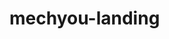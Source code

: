 # mechyou-landing
<!DOCTYPE html>
<html lang="es">
<head>
    <meta charset="UTF-8">
    <meta name="viewport" content="width=device-width, initial-scale=1.0">
    <title>MechYou - Precios justos para tu auto</title>
    <!-- Bootstrap CSS -->
    <link href="https://cdn.jsdelivr.net/npm/bootstrap@5.3.0/dist/css/bootstrap.min.css" rel="stylesheet">
    <!-- Font Awesome (iconos) -->
    <link rel="stylesheet" href="https://cdnjs.cloudflare.com/ajax/libs/font-awesome/6.4.0/css/all.min.css">
    <style>
        :root {
            --color-primary: #650404; /* Azul oscuro más profesional */
            --color-secondary: #e41917; /* Rojo vibrante pero sobrio */
            --color-light: #F8F9FA; /* Fondo claro */
        }
        
        body {
            font-family: 'Segoe UI', Tahoma, Geneva, Verdana, sans-serif;
            background-color: var(--color-light);
        }
        
        .bg-primary-custom {
            background-color: var(--color-primary);
        }
        
        .btn-warning-custom {
            background-color: var(--color-secondary);
            border: none;
            transition: all 0.3s ease;
        }
        
        .btn-warning-custom:hover {
            background-color: #C0392B;
            transform: translateY(-2px);
            box-shadow: 0 4px 8px rgba(0,0,0,0.1);
        }
        
        .section-padding {
            padding: 5rem 0;
        }
        
        .testimonial-card {
            border: none;
            border-radius: 10px;
            overflow: hidden;
            transition: transform 0.3s ease;
            box-shadow: 0 5px 15px rgba(0,0,0,0.05);
        }
        
        .testimonial-card:hover {
            transform: translateY(-5px);
            box-shadow: 0 8px 25px rgba(0,0,0,0.1);
        }
        
        .benefit-icon {
            font-size: 2.5rem;
            margin-bottom: 1rem;
            color: var(--color-secondary);
        }
        
        .benefit-card {
            border: none;
            background: white;
            border-radius: 10px;
            padding: 2rem;
            height: 100%;
            box-shadow: 0 5px 15px rgba(0,0,0,0.05);
            transition: all 0.3s ease;
        }
        
        .benefit-card:hover {
            transform: translateY(-5px);
            box-shadow: 0 8px 25px rgba(0,0,0,0.1);
        }
        
        .video-container {
            border-radius: 10px;
            overflow: hidden;
            box-shadow: 0 10px 30px rgba(0,0,0,0.15);
        }
        
        .hero-title {
            font-weight: 700;
            letter-spacing: -0.5px;
        }
        
        .section-title {
            position: relative;
            margin-bottom: 3rem;
            font-weight: 700;
        }
        
        .section-title:after {
            content: '';
            display: block;
            width: 50px;
            height: 3px;
            background: var(--color-secondary);
            margin: 10px auto 0;
        }
    </style>
</head>
<body>
    <!-- Navbar -->
    <nav class="navbar navbar-expand-lg navbar-dark bg-primary-custom py-3">
        <div class="container">
            <a class="navbar-brand d-flex align-items-center" href="#">
                <img src="LogoPistonStartupDefinitivo.png" alt="MechYou" height="60" class="me-2">
                <span class="fw-bold">MechYou</span>
            </a>
            <button class="navbar-toggler" type="button" data-bs-toggle="collapse" data-bs-target="#navbarNav">
                <span class="navbar-toggler-icon"></span>
            </button>
            <div class="collapse navbar-collapse" id="navbarNav">
                <ul class="navbar-nav ms-auto">
                    <li class="nav-item mx-2">
                        <a class="nav-link" href="#como-funciona">¿Cómo funciona?</a>
                    </li>
                    <li class="nav-item mx-2">
                        <a class="nav-link" href="#beneficios">Beneficios</a>
                    </li>
                    <li class="nav-item mx-2">
                        <a class="nav-link" href="#testimonios">Testimonios</a>
                    </li>
                </ul>
            </div>
        </div>
    </nav>

    <!-- Hero Section -->
    <section class="bg-primary-custom text-white py-5 section-padding">
        <div class="container py-5 text-center">
            <div class="row justify-content-center">
                <div class="col-lg-8">
                    <h1 class="hero-title display-4 mb-4">¿Cansado de pagar de más por reparaciones?</h1>
                    <p class="lead my-4">MechYou te muestra el precio <span class="fw-bold">JUSTO</span> con IA. ¡Sé el primero en probarlo!</p>
                    
                    <div class="mt-5">
                        <form id="emailForm" class="row g-3 justify-content-center">
                            <div class="col-md-8">
                                <div class="input-group">
                                    <input type="email" class="form-control form-control-lg" id="userEmail" placeholder="Tu email" required>
                                    <button type="submit" class="btn btn-warning-custom btn-lg px-4">¡Avísame!</button>
                                </div>
                                <small class="text-white-50 mt-2 d-block">Únete a la lista de espera para acceso prioritario</small>
                            </div>
                        </form>
                    </div>
                </div>
            </div>
        </div>
    </section>

    <!-- Beneficios -->
    <section id="beneficios" class="py-5 section-padding bg-white">
        <div class="container py-5">
            <h2 class="text-center mb-5 section-title">Beneficios MechYou</h2>
            <div class="row g-4">
                <div class="col-md-4 text-center">
                    <div class="benefit-card">
                        <div class="benefit-icon">
                            <i class="fas fa-robot"></i>
                        </div>
                        <h3>Diagnóstico con IA</h3>
                        <p>Precios basados en datos reales de miles de talleres verificados.</p>
                    </div>
                </div>
                <div class="col-md-4 text-center">
                    <div class="benefit-card">
                        <div class="benefit-icon">
                            <i class="fas fa-user-shield"></i>
                        </div>
                        <h3>Mecánicos Certificados</h3>
                        <p>Solo trabajamos con profesionales avalados por nuestras verificaciones.</p>
                    </div>
                </div>
                <div class="col-md-4 text-center">
                    <div class="benefit-card">
                        <div class="benefit-icon">
                            <i class="fas fa-piggy-bank"></i>
                        </div>
                        <h3>Ahorra hasta 40%</h3>
                        <p>Compara precios y elige la mejor opción para tu bolsillo.</p>
                    </div>
                </div>
            </div>
        </div>
    </section>

    <!-- Testimonios -->
    <section id="testimonios" class="py-5 bg-light section-padding">
        <div class="container py-5">
            <h2 class="text-center mb-5 section-title">Lo que dicen nuestros usuarios</h2>
            
            <!-- Primera fila de testimonios -->
            <div class="row g-4 mb-4">
                <!-- Testimonio 1 -->
                <div class="col-md-6">
                    <div class="testimonial-card p-4 bg-white">
                        <p class="fst-italic mb-4">"Gracias a esta plataforma, por fin me cobraron lo correcto por la reparación de mi Renault Megane."</p>
                        <div class="d-flex align-items-center">
                            <img src="ImagenSeñora.png" alt="Usuario" class="rounded-circle me-3" width="80" height="80">
                            <div>
                                <h6 class="mb-0">Dianet M.</h6>
                                <small class="text-muted">Cúcuta, Norte de Santander, Colombia</small>
                            </div>
                        </div>
                    </div>
                </div>
                
                <!-- Testimonio 2 -->
                <div class="col-md-6">
                    <div class="testimonial-card p-4 bg-white">
                        <p class="fst-italic mb-4">"Muy buen servicio. Los mantenimientos de mi Chrysler 300 salieron más baratos de lo que esperaba."</p>
                        <div class="d-flex align-items-center">
                            <img src="ImagenSeñor.png" alt="Usuario" class="rounded-circle me-3" width="80" height="80">
                            <div>
                                <h6 class="mb-0">Jorge M.</h6>
                                <small class="text-muted">San Cristóbal, Táchira, Venezuela</small>
                            </div>
                        </div>
                    </div>
                </div>
            </div>
            
            <!-- Segunda fila de testimonios -->
            <div class="row g-4">
                <!-- Testimonio 3 -->
                <div class="col-md-6">
                    <div class="testimonial-card p-4 bg-white">
                        <p class="fst-italic mb-4">"La IA predijo exactamente lo que necesitaba mi Nissan Sentra!!! ¡Increíblemente preciso y me ahorré tiempo y dinero!"</p>
                        <div class="d-flex align-items-center">
                            <img src="ImagenUsuaria.png" alt="Usuario" class="rounded-circle me-3" width="80" height="80">
                            <div>
                                <h6 class="mb-0">Angela E.</h6>
                                <small class="text-muted">Medellin, Antioquia, Colombia</small>
                            </div>
                        </div>
                    </div>
                </div>
                
                <!-- Testimonio 4 -->
                <div class="col-md-6">
                    <div class="testimonial-card p-4 bg-white">
                        <p class="fst-italic mb-4">"Como dueño de taller Especializado, MechYou me ha ayudado a conseguir más clientes sin costos de publicidad adicionales."</p>
                        <div class="d-flex align-items-center">
                            <img src="ImagenMecanico.png" alt="Usuario" class="rounded-circle me-3" width="80" height="80">
                            <div>
                                <h6 class="mb-0">Santiago M.</h6>
                                <small class="text-muted">Medellin, Antioquia, Colombia</small>
                            </div>
                        </div>
                    </div>
                </div>
            </div>
        </div>
    </section>

    <!-- Video Section -->
    <section id="como-funciona" class="py-5 bg-white section-padding">
        <div class="container py-5">
            <div class="row align-items-center">
                <div class="col-lg-6 mb-5 mb-lg-0">
                    <h2 class="mb-4 section-title">Así funciona MechYou</h2>
                    <p class="lead">Nuestra plataforma revoluciona el cuidado de tu vehículo:</p>
                    <ul class="list-unstyled">
                        <li class="mb-3"><i class="fas fa-check-circle text-success me-2"></i> Ingresa los datos de tu vehículo en nuestro formulario inteligente</li>
                        <li class="mb-3"><i class="fas fa-check-circle text-success me-2"></i> Nuestra IA analiza miles de datos para darte precios justos</li>
                        <li class="mb-3"><i class="fas fa-check-circle text-success me-2"></i> Compara talleres certificados cerca de ti</li>
                        <li class="mb-3"><i class="fas fa-check-circle text-success me-2"></i> Agenda tu servicio con total transparencia</li>
                    </ul>
                </div>
                <div class="col-lg-6">
                    <div class="video-container">
                        <div class="ratio ratio-16x9">
                            <div class="bg-dark d-flex align-items-center justify-content-center" style="border-radius: 10px;">
                                <div class="text-white text-center p-4">
                                    <i class="fas fa-play-circle fa-4x mb-3"></i>
                                    <h4>Video explicativo próximamente</h4>
                                    <p class="mb-0">Estamos preparando un video que mostrará nuestra plataforma en acción</p>
                                </div>
                            </div>
                        </div>
                    </div>
                </div>
            </div>
        </div>
    </section>

    <!-- CTA Section -->
    <section class="py-5 bg-primary-custom">
        <div class="container text-center py-5">
            <div class="row justify-content-center">
                <div class="col-lg-8">
                    <h2 class="text-white mb-4">¿Listo para tomar el control de tus reparaciones?</h2>
                    <p class="lead text-white mb-5">Únete a nuestra lista de espera y sé de los primeros en experimentar la revolución automotriz</p>
                    <button class="btn btn-warning-custom btn-lg px-5 py-3 fw-bold" data-bs-toggle="modal" data-bs-target="#emailModal">
                        ¡Quiero unirme ahora!
                    </button>
                </div>
            </div>
        </div>
    </section>

    <!-- Footer -->
    <footer class="bg-dark text-white py-5">
        <div class="container">
            <div class="row">
                <div class="col-lg-4 mb-4 mb-lg-0">
                    <h5 class="mb-4">MechYou</h5>
                    <p class="text-white-50">Transformando la experiencia automotriz con transparencia y tecnología de punta.</p>
                </div>
                <div class="col-lg-4 mb-4 mb-lg-0">
                    <h5 class="mb-4">Enlaces rápidos</h5>
                    <ul class="list-unstyled">
                        <li class="mb-2"><a href="#como-funciona" class="text-white-50 text-decoration-none">¿Cómo funciona?</a></li>
                        <li class="mb-2"><a href="#beneficios" class="text-white-50 text-decoration-none">Beneficios</a></li>
                        <li class="mb-2"><a href="#testimonios" class="text-white-50 text-decoration-none">Testimonios</a></li>
                    </ul>
                </div>
                <div class="col-lg-4">
                    <h5 class="mb-4">Contáctanos</h5>
                    <ul class="list-unstyled">
                        <li class="mb-2"><i class="fas fa-envelope me-2"></i> <span class="text-white-50">info@mechyou.com</span></li>
                        <li class="mb-2"><i class="fab fa-instagram me-2"></i> <span class="text-white-50">@mechyou_app</span></li>
                        <li><i class="fab fa-linkedin me-2"></i> <span class="text-white-50">MechYou Colombia</span></li>
                    </ul>
                </div>
            </div>
            <hr class="my-4 bg-white-50">
            <div class="text-center">
                <p class="mb-0">© 2023 MechYou. Todos los derechos reservados.</p>
            </div>
        </div>
    </footer>

    <!-- Modal (aparece al hacer clic en el botón CTA) -->
    <div class="modal fade" id="emailModal" tabindex="-1">
        <div class="modal-dialog">
            <div class="modal-content">
                <div class="modal-header">
                    <h5 class="modal-title">Únete a MechYou</h5>
                    <button type="button" class="btn-close" data-bs-dismiss="modal"></button>
                </div>
                <div class="modal-body">
                    <form id="modalEmailForm">
                        <div class="mb-3">
                            <label for="modalEmail" class="form-label">Tu email</label>
                            <input type="email" class="form-control" id="modalEmail" placeholder="tu@email.com" required>
                        </div>
                        <div class="mb-3">
                            <label for="vehicleType" class="form-label">Tipo de vehículo</label>
                            <select class="form-select" id="vehicleType">
                                <option selected>Selecciona...</option>
                                <option value="car">Automóvil</option>
                                <option value="motorcycle">Motocicleta</option>
                                <option value="truck">Camión/Furgoneta</option>
                            </select>
                        </div>
                        <button type="submit" class="btn btn-warning-custom w-100">¡Quiero ser de los primeros!</button>
                    </form>
                </div>
            </div>
        </div>
    </div>

    <!-- Bootstrap JS -->
    <script src="https://cdn.jsdelivr.net/npm/bootstrap@5.3.0/dist/js/bootstrap.bundle.min.js"></script>
    <!-- Firebase SDK -->
    <script src="https://www.gstatic.com/firebasejs/9.6.0/firebase-app-compat.js"></script>
    <script src="https://www.gstatic.com/firebasejs/9.6.0/firebase-database-compat.js"></script>

    <script>
        // Configuración de Firebase (obtén estos datos desde la consola de Firebase)
        const firebaseConfig = {
            apiKey: "AIzaSyADFoNLGQCnFz2vyGK-hPAX2uEjmtITLyQ",
            authDomain: "mechyou-c9185.firebaseapp.com",
            projectId: "mechyou-c9185",
            storageBucket: "mechyou-c9185.appspot.com",
            messagingSenderId: "284249287409",
            appId: "1:284249287409:web:9aa792caaaeb1a869c5750",
            measurementId: "G-Y809PC6YEC"
        };

        // Inicializa Firebase
        firebase.initializeApp(firebaseConfig);
        const database = firebase.database();

        // Guardar email en Firebase
        document.getElementById('emailForm').addEventListener('submit', function(e) {
            e.preventDefault();
            const email = document.getElementById('userEmail').value;
            
            // Guarda en la base de datos
            firebase.database().ref('emails/').push({
                email: email,
                fecha: new Date().toISOString()
            }).then(() => {
                alert('¡Gracias! Te avisaremos cuando MechYou esté listo.');
                document.getElementById('userEmail').value = '';
            }).catch((error) => {
                console.error("Error al guardar:", error);
            });
        });

        // Guardar email desde modal
        document.getElementById('modalEmailForm').addEventListener('submit', function(e) {
            e.preventDefault();
            const email = document.getElementById('modalEmail').value;
            const vehicleType = document.getElementById('vehicleType').value;
            
            // Guarda en la base de datos
            firebase.database().ref('emails/').push({
                email: email,
                vehicleType: vehicleType,
                fecha: new Date().toISOString()
            }).then(() => {
                alert('¡Gracias por unirte a la revolución automotriz! Serás de los primeros en acceder.');
                document.getElementById('modalEmail').value = '';
                document.getElementById('vehicleType').value = '';
                // Cierra el modal
                var modal = bootstrap.Modal.getInstance(document.getElementById('emailModal'));
                modal.hide();
            }).catch((error) => {
                console.error("Error al guardar:", error);
            });
        });
    </script>
</body>
</html>
